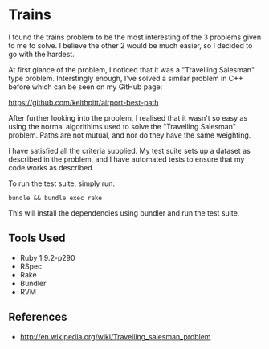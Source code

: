 # Trains

I found the trains problem to be the most interesting of the 3 problems
given to me to solve. I believe the other 2 would be much easier, so I
decided to go with the hardest.

At first glance of the problem, I noticed that it was a "Travelling
Salesman" type problem. Interstingly enough, I've solved a similar
problem in C++ before which can be seen on my GitHub page:

https://github.com/keithpitt/airport-best-path

After further looking into the problem, I realised that it wasn't so
easy as using the normal algorithims used to solve the "Travelling Salesman"
problem. Paths are not mutual, and nor do they have the same weighting.

I have satisfied all the criteria supplied. My test suite sets up a
dataset as described in the problem, and I have automated tests to
ensure that my code works as described.

To run the test suite, simply run:

    bundle && bundle exec rake

This will install the dependencies using bundler and run the test suite.

## Tools Used

* Ruby 1.9.2-p290
* RSpec
* Rake
* Bundler
* RVM

## References

* http://en.wikipedia.org/wiki/Travelling_salesman_problem
